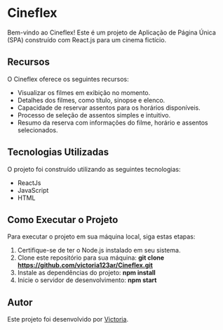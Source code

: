 # Cineflex

Bem-vindo ao Cineflex! Este é um projeto de Aplicação de Página Única (SPA) construído com React.js para um cinema fictício.

## Recursos

O Cineflex oferece os seguintes recursos:

- Visualizar os filmes em exibição no momento.
- Detalhes dos filmes, como título, sinopse e elenco.
- Capacidade de reservar assentos para os horários disponíveis.
- Processo de seleção de assentos simples e intuitivo.
- Resumo da reserva com informações do filme, horário e assentos selecionados.

## Tecnologias Utilizadas

O projeto foi construído utilizando as seguintes tecnologias:

- ReactJs
- JavaScript
- HTML

## Como Executar o Projeto

Para executar o projeto em sua máquina local, siga estas etapas:

1. Certifique-se de ter o Node.js instalado em seu sistema.
2. Clone este repositório para sua máquina:
**git clone https://github.com/victoria123ar/Cineflex.git**
3. Instale as dependências do projeto:
**npm install**
4. Inicie o servidor de desenvolvimento:
**npm start**

## Autor

Este projeto foi desenvolvido por [Victoria](https://github.com/victoria123ar).
